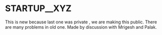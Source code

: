 # STARTUP__XYZ
This is new because last one was private , we are making this public. There are many problems in old one. Made by discussion with Mrigesh and Palak.
